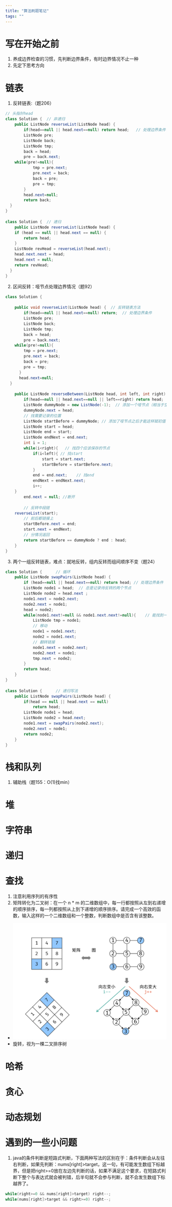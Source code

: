 ```yaml
---
title: "算法刷题笔记"
tags: ""
---
```


# 写在开始之前
1.  养成边界检查的习惯，先判断边界条件，有时边界情况不止一种
2.  先定下思考方向

# 链表
1.  反转链表:（题206）
```java
// 头指针head
class Solution {  // 非递归
	public ListNode reverseList(ListNode head) {
		if(head==null || head.next==null) return head;   // 处理边界条件
		ListNode pre;
		ListNode back;
		ListNode tmp;
		back = head;
		pre = back.next;
    while(pre!=null){
			tmp = pre.next;
			pre.next = back;
			back = pre;
			pre = tmp;
		}
		head.next=null;
		return back;
  }
}

class Solution {  // 递归
	public ListNode reverseList(ListNode head) {
    if (head == null || head.next == null) {
        return head;
    }
    ListNode revHead = reverseList(head.next);
    head.next.next = head;
    head.next = null;
    return revHead;
  }
}
```

2.  区间反转：哑节点处理边界情况（题92）
```java
class Solution {

	public void reverseList(ListNode head) {  // 反转链表方法
		if(head==null || head.next==null) return;  // 处理边界条件
		ListNode pre;
		ListNode back;
		ListNode tmp;
		back = head;
		pre = back.next;
    while(pre!=null){
	  	tmp = pre.next;
	  	pre.next = back;
	  	back = pre;
	  	pre = tmp;
	  }
	  head.next=null;
  }

	public ListNode reverseBetween(ListNode head, int left, int right) {
		if(head==null || head.next==null || left==right) return head;
		ListNode dummyNode = new ListNode(-1);  // 添加一个哑节点（相当于空的头结点）
		dummyNode.next = head;
		// 找需要记录的位置
		ListNode startBefore = dummyNode; // 添加了哑节点之后才能这样赋初值
		ListNode start = head;
		ListNode end = start;
		ListNode endNext = end.next;
        int i = 1;
		while(i<right){   // 找四个应该保存的节点
			if(i<left){ // 找start
				start = start.next;
				startBefore = startBefore.next;
			}
			end = end.next;    // 找end
			endNext = endNext.next;
			i++;
    }
		end.next = null; //断开

		// 反转中段链
    reverseList(start);
		// 前后都链接上
		startBefore.next = end;
		start.next = endNext;
		// 分情况返回
		return startBefore == dummyNode ? end : head;
	}
}
```

3.  两个一组反转链表，难点：就地反转，组内反转而组间顺序不变（题24）

```java
class Solution {      // 循环
    public ListNode swapPairs(ListNode head) {
        if (head==null || head.next==null) return head; // 处理边界条件
        ListNode node1 = head;  // 总是记录待反转的两个节点
        ListNode node2 = head.next ;
        node1.next = node2.next;
        node2.next = node1;
        head = node2;
        while(node1.next!=null && node1.next.next!=null){    // 能找到一个新的组
            ListNode tmp = node1;
            // 移动
            node1 = node1.next;
            node2 = node1.next;
            // 翻转链接
            node1.next = node2.next;
            node2.next = node1;
            tmp.next = node2;
        }
        return head;
    }
}

class Solution {      // 递归写法
    public ListNode swapPairs(ListNode head) {
        if(head == null || head.next == null)
            return head;
        ListNode node1 = head;
        ListNode node2 = head.next;
        node1.next = swapPairs(node2.next);
        node2.next = node1;
        return node2;
    }
}

```

# 栈和队列

1.  辅助栈（题155：O(1)找min）

# 堆

# 字符串

# 递归

# 查找

1.  注意利用序列的有序性
2.  矩阵转化为二叉树：在一个 n \* m 的二维数组中，每一行都按照从左到右递增的顺序排序，每一列都按照从上到下递增的顺序排序。请完成一个高效的函数，输入这样的一个二维数组和一个整数，判断数组中是否含有该整数。
- ![](images/2022-03-13-00-02-42.png)
- 旋转，视为一棵二叉排序树

# 哈希

# 贪心

# 动态规划

# 遇到的一些小问题

1.  java的条件判断是短路式判断，下面两种写法的区别在于：条件判断会从左往右判断，如果先判断：nums[right]>target，这一句，有可能发生数组下标越界，但是把right>=0放在左边先判断的话，如果不满足这个要求，在短路式判断下整个与表达式就会被判错，后半句就不会参与判断，就不会发生数组下标越界了。

```java
while(right>=0 && nums[right]>target) right--;
while(nums[right]>target && right>=0) right--; 
```
